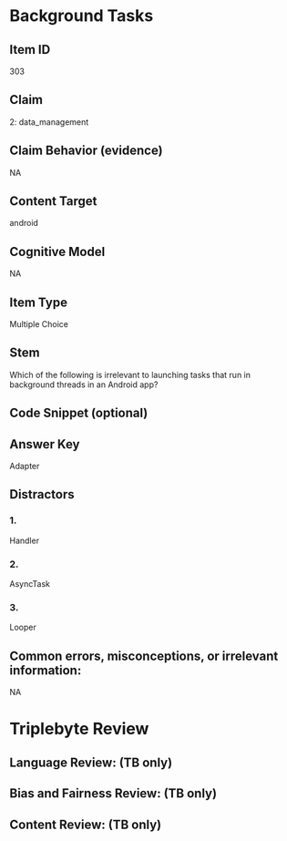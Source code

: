 # Background Tasks

## Item ID
303

## Claim
2: data_management

## Claim Behavior (evidence)
NA

## Content Target
android

## Cognitive Model
NA

## Item Type
Multiple Choice

## Stem
Which of the following is irrelevant to launching tasks that run in background threads in an Android app?

## Code Snippet (optional)


## Answer Key
Adapter

## Distractors

### 1.
Handler

### 2.
AsyncTask

### 3.
Looper

## Common errors, misconceptions, or irrelevant information:
NA

# Triplebyte Review


## Language Review: (TB only)


## Bias and Fairness Review: (TB only)


## Content Review: (TB only)

